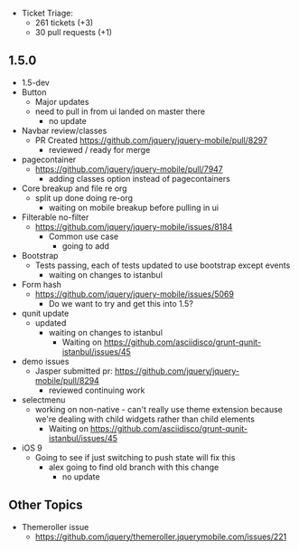 * Ticket Triage:
  * 261 tickets (+3)
  * 30 pull requests (+1)

## 1.5.0
  * 1.5-dev
  * Button
    * Major updates
    * need to pull in from ui landed on master there
      * no update
  * Navbar review/classes
    * PR Created https://github.com/jquery/jquery-mobile/pull/8297
      * reviewed / ready for merge
  * pagecontainer
    * https://github.com/jquery/jquery-mobile/pull/7947
      * adding classes option instead of pagecontainers
  * Core breakup and file re org
    * split up done doing re-org
      * waiting on mobile breakup before pulling in ui
  * Filterable no-filter
    * https://github.com/jquery/jquery-mobile/issues/8184
      * Common use case
        * going to add
  * Bootstrap
    * Tests passing, each of tests updated to use bootstrap except events
      * waiting on changes to istanbul
  * Form hash
    * https://github.com/jquery/jquery-mobile/issues/5069
      * Do we want to try and get this into 1.5?
  * qunit update
    * updated
      * waiting on changes to istanbul
        * Waiting on https://github.com/asciidisco/grunt-qunit-istanbul/issues/45
  * demo issues
    * Jasper submitted pr: https://github.com/jquery/jquery-mobile/pull/8294
      * reviewed continuing work
  * selectmenu
    * working on non-native - can't really use theme extension because we're dealing with child widgets rather than child elements
      * Waiting on https://github.com/asciidisco/grunt-qunit-istanbul/issues/45
  * iOS 9
    * Going to see if just switching to push state will fix this
      * alex going to find old branch with this change
        * no update

## Other Topics
* Themeroller issue
  * https://github.com/jquery/themeroller.jquerymobile.com/issues/221
